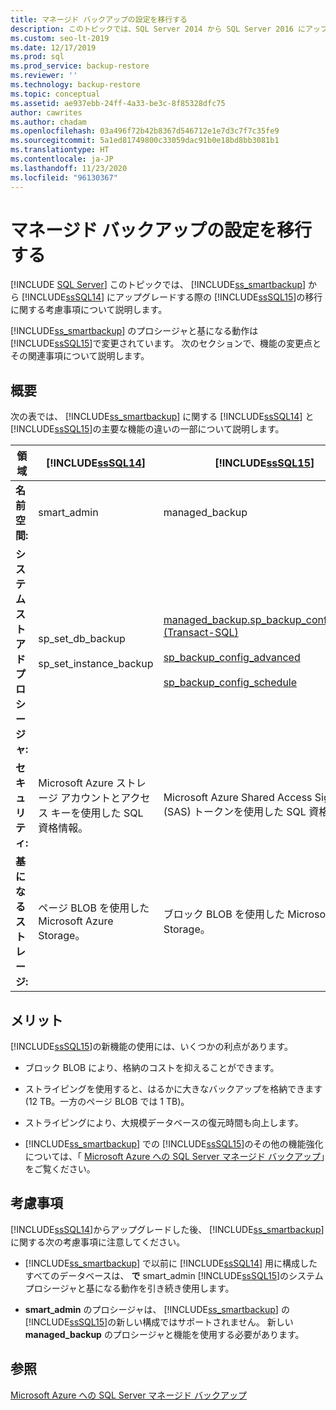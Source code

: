 ```yaml
---
title: マネージド バックアップの設定を移行する
description: このトピックでは、SQL Server 2014 から SQL Server 2016 にアップグレードするときに、Microsoft Azure への SQL Server マネージド バックアップの移行に関する考慮事項について説明します。
ms.custom: seo-lt-2019
ms.date: 12/17/2019
ms.prod: sql
ms.prod_service: backup-restore
ms.reviewer: ''
ms.technology: backup-restore
ms.topic: conceptual
ms.assetid: ae937ebb-24ff-4a33-be3c-8f85328dfc75
author: cawrites
ms.author: chadam
ms.openlocfilehash: 03a496f72b42b8367d546712e1e7d3c7f7c35fe9
ms.sourcegitcommit: 5a1ed81749800c33059dac91b0e18bd8bb3081b1
ms.translationtype: HT
ms.contentlocale: ja-JP
ms.lasthandoff: 11/23/2020
ms.locfileid: "96130367"
---
```

# <a name="migrate-managed-backup-settings"></a>マネージド バックアップの設定を移行する
 [!INCLUDE [SQL Server](../../includes/applies-to-version/sqlserver.md)]
  このトピックでは、 [!INCLUDE[ss_smartbackup](../../includes/ss-smartbackup-md.md)] から [!INCLUDE[ssSQL14](../../includes/sssql14-md.md)] にアップグレードする際の [!INCLUDE[ssSQL15](../../includes/sssql15-md.md)]の移行に関する考慮事項について説明します。  
  
 [!INCLUDE[ss_smartbackup](../../includes/ss-smartbackup-md.md)] のプロシージャと基になる動作は [!INCLUDE[ssSQL15](../../includes/sssql15-md.md)]で変更されています。 次のセクションで、機能の変更点とその関連事項について説明します。  
  
## <a name="overview"></a>概要  
 次の表では、 [!INCLUDE[ss_smartbackup](../../includes/ss-smartbackup-md.md)] に関する [!INCLUDE[ssSQL14](../../includes/sssql14-md.md)] と [!INCLUDE[ssSQL15](../../includes/sssql15-md.md)]の主要な機能の違いの一部について説明します。  
  
|領域|[!INCLUDE[ssSQL14](../../includes/sssql14-md.md)]|[!INCLUDE[ssSQL15](../../includes/sssql15-md.md)]|  
|----------|---------------------------|---------------------------|  
|**名前空間:**|smart_admin|managed_backup|  
|**システム ストアド プロシージャ:**|sp_set_db_backup<br /><br /> sp_set_instance_backup|[managed_backup.sp_backup_config_basic (Transact-SQL)](../../relational-databases/system-stored-procedures/managed-backup-sp-backup-config-basic-transact-sql.md)<br /><br /> [sp_backup_config_advanced](../../relational-databases/system-stored-procedures/managed-backup-sp-backup-config-advanced-transact-sql.md)<br /><br /> [sp_backup_config_schedule](../../relational-databases/system-stored-procedures/managed-backup-sp-backup-config-schedule-transact-sql.md)|  
|**セキュリティ:**|Microsoft Azure ストレージ アカウントとアクセス キーを使用した SQL 資格情報。|Microsoft Azure Shared Access Signature (SAS) トークンを使用した SQL 資格情報。|  
|**基になるストレージ:**|ページ BLOB を使用した Microsoft Azure Storage。|ブロック BLOB を使用した Microsoft Azure Storage。|  
  
## <a name="benefits"></a>メリット  
 [!INCLUDE[ssSQL15](../../includes/sssql15-md.md)]の新機能の使用には、いくつかの利点があります。  
  
-   ブロック BLOB により、格納のコストを抑えることができます。  
  
-   ストライピングを使用すると、はるかに大きなバックアップを格納できます (12 TB。一方のページ BLOB では 1 TB)。  
  
-   ストライピングにより、大規模データベースの復元時間も向上します。  
  
-   [!INCLUDE[ss_smartbackup](../../includes/ss-smartbackup-md.md)] での [!INCLUDE[ssSQL15](../../includes/sssql15-md.md)]のその他の機能強化については、「 [Microsoft Azure への SQL Server マネージド バックアップ](../../relational-databases/backup-restore/sql-server-managed-backup-to-microsoft-azure.md)」をご覧ください。  
  
## <a name="considerations"></a>考慮事項  
 [!INCLUDE[ssSQL14](../../includes/sssql14-md.md)]からアップグレードした後、 [!INCLUDE[ss_smartbackup](../../includes/ss-smartbackup-md.md)] に関する次の考慮事項に注意してください。  
  
-   [!INCLUDE[ss_smartbackup](../../includes/ss-smartbackup-md.md)] で以前に [!INCLUDE[ssSQL14](../../includes/sssql14-md.md)] 用に構成したすべてのデータベースは、 **で** smart_admin [!INCLUDE[ssSQL15](../../includes/sssql15-md.md)]のシステム プロシージャと基になる動作を引き続き使用します。  
  
-   **smart_admin** のプロシージャは、 [!INCLUDE[ss_smartbackup](../../includes/ss-smartbackup-md.md)] の [!INCLUDE[ssSQL15](../../includes/sssql15-md.md)]の新しい構成ではサポートされません。 新しい **managed_backup** のプロシージャと機能を使用する必要があります。  
  
## <a name="see-also"></a>参照  
 [Microsoft Azure への SQL Server マネージド バックアップ](../../relational-databases/backup-restore/sql-server-managed-backup-to-microsoft-azure.md)  
  
  
